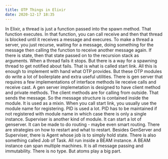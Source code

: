 ```yaml
---
title: OTP Things in Elixir
date: 2020-12-17 18:35
---
```

In Elixir, a thread is just a function passed into the spawn method. That function executes. In that function, you can call receive and then that thread is blocked until it receives a message and execures. To make a thread a server, you just recurse, waiting for a message, doing something for the message then calling the function to receive another message again. If there is state, then that state passed on to the recursion stack as arguments. When a thread fails it stops. But there is a way for a spawning thread to get notified about fails. That is what is called start link. All this is enough to implement with hand what OTP provides. But these OTP modules do write a lot of boilerplate and extra useful utilities. There is gen server that requires a few implementations of interface methods lie receive calls and receive cast. A gen server implemetation is designed to have client method and private methods. The client methods are for calling from outside. That sends the message. So the message structure is contained inside the module. It is used as a mixin. When you call start link, you usually use the module name for registering. PID is used a lot. PID has to be maintained if not registered with module name in which case there is only a single instance. Superviser is another kind of module. It can start a lot of genserver. It can be made to do routing - maybe even smart routing. There are strategies on how to restart and what to restart. Besides GenServer and Superviser, there is Agent whose job is to simply hold state. There is also something called Job of Task. All run inside a BEAM instance. A BEAM instance can span multiple machines. It is all message passing and immutability. There is no type. But atoms play a big part.